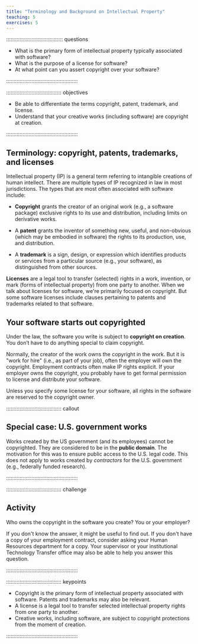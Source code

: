 ```yaml
---
title: "Terminology and Background on Intellectual Property"
teaching: 5
exercises: 5
---
```


:::::::::::::::::::::::::::::::::::::: questions 

- What is the primary form of intellectual property typically associated with software?
- What is the purpose of a license for software?
- At what point can you assert copyright over your software?

::::::::::::::::::::::::::::::::::::::::::::::::

::::::::::::::::::::::::::::::::::::: objectives

- Be able to differentiate the terms copyright, patent, trademark, and license.
- Understand that your creative works (including software) are copyright at creation.

::::::::::::::::::::::::::::::::::::::::::::::::






## Terminology: copyright, patents, trademarks, and licenses

Intellectual property (IP) is a general term referring to intangible creations of human intellect.
There are multiple types of IP recognized in law in most jurisdictions.
The types that are most often associated with software include:

* **Copyright** grants the creator of an original work (e.g., a software package) exclusive rights to its use and distribution, including limits on derivative works.

* A  **patent** grants the inventor of something new, useful, and non-obvious (which may be embodied in software) the rights to its production, use, and distribution.

* A  **trademark** is a sign, design, or expression which identifies products or services from a particular source (e.g., your software), as distinguished from other sources.

**Licenses** are a legal tool to transfer (selected) rights in a work, invention, or mark (forms of intellectual property) from one party to another.
When we talk about licenses for software, we're primarily focused on copyright.
But some software licenses include clauses pertaining to patents and trademarks related to that software.

## Your software starts out copyrighted

Under the law, the software you write is subject to **copyright on creation**.
You don’t have to do anything special to claim copyright.

Normally, the creator of the work owns the copyright in the work.
But it is "work for hire" (i.e., as part of your job), often the employer will own the copyright.
Employment contracts often make IP rights explicit.
If your employer owns the copyright, you probably have to get formal permission to license and distribute your software.

Unless you specify some license for your software, all rights in the software are reserved to the copyright owner.


::::::::::::::::::::::::::::::::::::: callout

## Special case: U.S. government works

Works created by the US government (and its employees) cannot be copyrighted.
They are considered to be in the **public domain**.
The motivation for this was to ensure public access to the U.S. legal code.
This does not apply to works created by *contractors* for the U.S. government (e.g., federally funded research).

::::::::::::::::::::::::::::::::::::::::::::::::



::::::::::::::::::::::::::::::::::::: challenge

## Activity

Who owns the copyright in the software you create?  You or your employer?

If you don't know the answer, it might be useful to find out.
If you don't have a copy of your employment contract, consider asking your Human Resources department for a copy.
Your supervisor or your institutional Technology Transfer office may also be able to help you answer this question.

::::::::::::::::::::::::::::::::::::::::::::::::




::::::::::::::::::::::::::::::::::::: keypoints 

- Copyright is the primary form of intellectual property associated with software.  Patents and trademarks may also be relevant.
- A license is a legal tool to transfer selected intellectual property rights from one party to another.
- Creative works, including software, are subject to copyright protections from the moment of creation.

::::::::::::::::::::::::::::::::::::::::::::::::